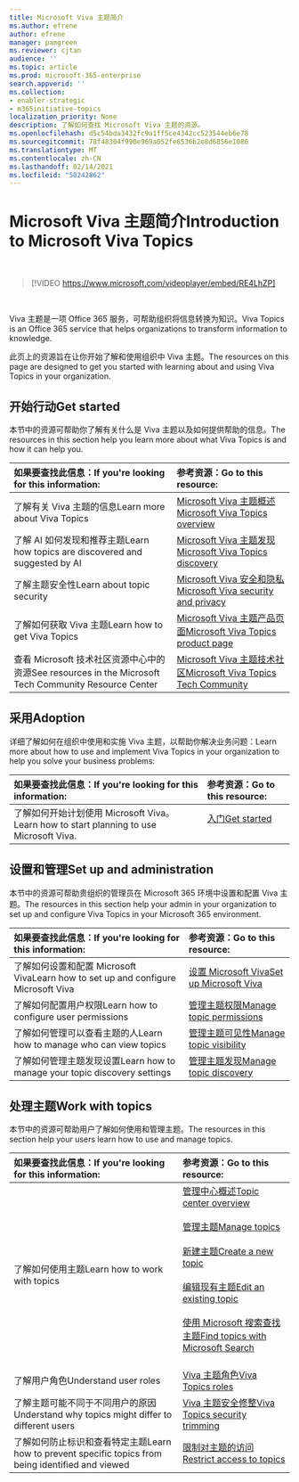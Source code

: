 ```yaml
---
title: Microsoft Viva 主题简介
ms.author: efrene
author: efrene
manager: pamgreen
ms.reviewer: cjtan
audience: ''
ms.topic: article
ms.prod: microsoft-365-enterprise
search.appverid: ''
ms.collection:
- enabler-strategic
- m365initiative-topics
localization_priority: None
description: 了解如何查找 Microsoft Viva 主题的资源。
ms.openlocfilehash: d5c54bda3432fc9a1ff5ce4342cc523544eb6e78
ms.sourcegitcommit: 78f48304f990e969a052fe6536b2e8d6856e1086
ms.translationtype: MT
ms.contentlocale: zh-CN
ms.lasthandoff: 02/14/2021
ms.locfileid: "50242862"
---
```

# <a name="introduction-to-microsoft-viva-topics"></a><span data-ttu-id="86ea3-103">Microsoft Viva 主题简介</span><span class="sxs-lookup"><span data-stu-id="86ea3-103">Introduction to Microsoft Viva Topics</span></span>

</br>

> [!VIDEO https://www.microsoft.com/videoplayer/embed/RE4LhZP]  

</br>


<span data-ttu-id="86ea3-104">Viva 主题是一项 Office 365 服务，可帮助组织将信息转换为知识。</span><span class="sxs-lookup"><span data-stu-id="86ea3-104">Viva Topics is an Office 365 service that helps organizations to transform information to knowledge.</span></span>

<span data-ttu-id="86ea3-105">此页上的资源旨在让你开始了解和使用组织中 Viva 主题。</span><span class="sxs-lookup"><span data-stu-id="86ea3-105">The resources on this page are designed to get you started with learning about and using Viva Topics in your organization.</span></span>

## <a name="get-started"></a><span data-ttu-id="86ea3-106">开始行动</span><span class="sxs-lookup"><span data-stu-id="86ea3-106">Get started</span></span>

<span data-ttu-id="86ea3-107">本节中的资源可帮助你了解有关什么是 Viva 主题以及如何提供帮助的信息。</span><span class="sxs-lookup"><span data-stu-id="86ea3-107">The resources in this section help you learn more about what Viva Topics  is and how it can help you.</span></span>

| <span data-ttu-id="86ea3-108">如果要查找此信息：</span><span class="sxs-lookup"><span data-stu-id="86ea3-108">If you're looking for this information:</span></span> | <span data-ttu-id="86ea3-109">参考资源：</span><span class="sxs-lookup"><span data-stu-id="86ea3-109">Go to this resource:</span></span> |
|:-----|:-----|
|<span data-ttu-id="86ea3-110">了解有关 Viva 主题的信息</span><span class="sxs-lookup"><span data-stu-id="86ea3-110">Learn more about Viva Topics</span></span>|[<span data-ttu-id="86ea3-111">Microsoft Viva 主题概述</span><span class="sxs-lookup"><span data-stu-id="86ea3-111">Microsoft Viva Topics overview</span></span>](topic-experiences-overview.md)|
|<span data-ttu-id="86ea3-112">了解 AI 如何发现和推荐主题</span><span class="sxs-lookup"><span data-stu-id="86ea3-112">Learn how topics are discovered and suggested by AI</span></span>|[<span data-ttu-id="86ea3-113">Microsoft Viva 主题发现</span><span class="sxs-lookup"><span data-stu-id="86ea3-113">Microsoft Viva Topics discovery</span></span>](topic-experiences-discovery.md)|
|<span data-ttu-id="86ea3-114">了解主题安全性</span><span class="sxs-lookup"><span data-stu-id="86ea3-114">Learn about topic security</span></span>|[<span data-ttu-id="86ea3-115">Microsoft Viva 安全和隐私</span><span class="sxs-lookup"><span data-stu-id="86ea3-115">Microsoft Viva security and privacy</span></span>](topic-experiences-security-privacy.md)|
|<span data-ttu-id="86ea3-116">了解如何获取 Viva 主题</span><span class="sxs-lookup"><span data-stu-id="86ea3-116">Learn how to get Viva Topics</span></span>|[<span data-ttu-id="86ea3-117">Microsoft Viva 主题产品页面</span><span class="sxs-lookup"><span data-stu-id="86ea3-117">Microsoft Viva Topics product page</span></span>](https://www.microsoft.com/microsoft-viva/topics?activetab=pivot%3aoverviewtab)|
|<span data-ttu-id="86ea3-118">查看 Microsoft 技术社区资源中心中的资源</span><span class="sxs-lookup"><span data-stu-id="86ea3-118">See resources in the Microsoft Tech Community Resource Center</span></span>|[<span data-ttu-id="86ea3-119">Microsoft Viva 主题技术社区</span><span class="sxs-lookup"><span data-stu-id="86ea3-119">Microsoft Viva Topics Tech Community</span></span>](https://resources.techcommunity.microsoft.com/viva-topics/)|



## <a name="adoption"></a><span data-ttu-id="86ea3-120">采用</span><span class="sxs-lookup"><span data-stu-id="86ea3-120">Adoption</span></span>

<span data-ttu-id="86ea3-121">详细了解如何在组织中使用和实施 Viva 主题，以帮助你解决业务问题：</span><span class="sxs-lookup"><span data-stu-id="86ea3-121">Learn more about how to use and implement Viva Topics in your organization to help you solve your business problems:</span></span> 

| <span data-ttu-id="86ea3-122">如果要查找此信息：</span><span class="sxs-lookup"><span data-stu-id="86ea3-122">If you're looking for this information:</span></span> | <span data-ttu-id="86ea3-123">参考资源：</span><span class="sxs-lookup"><span data-stu-id="86ea3-123">Go to this resource:</span></span> |
|:-----|:-----|
|<span data-ttu-id="86ea3-124">了解如何开始计划使用 Microsoft Viva。</span><span class="sxs-lookup"><span data-stu-id="86ea3-124">Learn how to start planning to use Microsoft Viva.</span></span> |[<span data-ttu-id="86ea3-125">入门</span><span class="sxs-lookup"><span data-stu-id="86ea3-125">Get started</span></span>](topics-adoption-getstarted.md)<br><br>|  

## <a name="set-up-and-administration"></a><span data-ttu-id="86ea3-126">设置和管理</span><span class="sxs-lookup"><span data-stu-id="86ea3-126">Set up and administration</span></span>

<span data-ttu-id="86ea3-127">本节中的资源可帮助贵组织的管理员在 Microsoft 365 环境中设置和配置 Viva 主题。</span><span class="sxs-lookup"><span data-stu-id="86ea3-127">The resources in this section help your admin in your organization to set up and configure Viva Topics in your Microsoft 365 environment.</span></span>

| <span data-ttu-id="86ea3-128">如果要查找此信息：</span><span class="sxs-lookup"><span data-stu-id="86ea3-128">If you're looking for this information:</span></span> | <span data-ttu-id="86ea3-129">参考资源：</span><span class="sxs-lookup"><span data-stu-id="86ea3-129">Go to this resource:</span></span> |
|:-----|:-----|
|<span data-ttu-id="86ea3-130">了解如何设置和配置 Microsoft Viva</span><span class="sxs-lookup"><span data-stu-id="86ea3-130">Learn how to set up and configure Microsoft Viva</span></span>|[<span data-ttu-id="86ea3-131">设置 Microsoft Viva</span><span class="sxs-lookup"><span data-stu-id="86ea3-131">Set up Microsoft Viva</span></span>](set-up-topic-experiences.md)|
|<span data-ttu-id="86ea3-132">了解如何配置用户权限</span><span class="sxs-lookup"><span data-stu-id="86ea3-132">Learn how to configure user permissions</span></span>|[<span data-ttu-id="86ea3-133">管理主题权限</span><span class="sxs-lookup"><span data-stu-id="86ea3-133">Manage topic permissions</span></span>](topic-experiences-user-permissions.md)|
|<span data-ttu-id="86ea3-134">了解如何管理可以查看主题的人</span><span class="sxs-lookup"><span data-stu-id="86ea3-134">Learn how to manage who can view topics</span></span>|[<span data-ttu-id="86ea3-135">管理主题可见性</span><span class="sxs-lookup"><span data-stu-id="86ea3-135">Manage topic visibility</span></span>](topic-experiences-knowledge-rules.md)|
|<span data-ttu-id="86ea3-136">了解如何管理主题发现设置</span><span class="sxs-lookup"><span data-stu-id="86ea3-136">Learn how to manage your topic discovery settings</span></span>|[<span data-ttu-id="86ea3-137">管理主题发现</span><span class="sxs-lookup"><span data-stu-id="86ea3-137">Manage topic discovery</span></span>](topic-experiences-discovery.md)|

## <a name="work-with-topics"></a><span data-ttu-id="86ea3-138">处理主题</span><span class="sxs-lookup"><span data-stu-id="86ea3-138">Work with topics</span></span>

<span data-ttu-id="86ea3-139">本节中的资源可帮助用户了解如何使用和管理主题。</span><span class="sxs-lookup"><span data-stu-id="86ea3-139">The resources in this section help your users learn how to use and manage topics.</span></span>

| <span data-ttu-id="86ea3-140">如果要查找此信息：</span><span class="sxs-lookup"><span data-stu-id="86ea3-140">If you're looking for this information:</span></span> | <span data-ttu-id="86ea3-141">参考资源：</span><span class="sxs-lookup"><span data-stu-id="86ea3-141">Go to this resource:</span></span> |
|:-----|:-----|
|<span data-ttu-id="86ea3-142">了解如何使用主题</span><span class="sxs-lookup"><span data-stu-id="86ea3-142">Learn how to work with topics</span></span>|[<span data-ttu-id="86ea3-143">管理中心概述</span><span class="sxs-lookup"><span data-stu-id="86ea3-143">Topic center overview</span></span>](topic-center-overview.md)<br><br>[<span data-ttu-id="86ea3-144">管理主题</span><span class="sxs-lookup"><span data-stu-id="86ea3-144">Manage topics</span></span>](manage-topics.md)<br><br>[<span data-ttu-id="86ea3-145">新建主题</span><span class="sxs-lookup"><span data-stu-id="86ea3-145">Create a new topic</span></span>](create-a-topic.md)<br><br>[<span data-ttu-id="86ea3-146">编辑现有主题</span><span class="sxs-lookup"><span data-stu-id="86ea3-146">Edit an existing topic</span></span>](edit-a-topic.md)<br><br>[<span data-ttu-id="86ea3-147">使用 Microsoft 搜索查找主题</span><span class="sxs-lookup"><span data-stu-id="86ea3-147">Find topics with Microsoft Search</span></span>](search.md)<br><br>|
|<span data-ttu-id="86ea3-148">了解用户角色</span><span class="sxs-lookup"><span data-stu-id="86ea3-148">Understand user roles</span></span>|[<span data-ttu-id="86ea3-149">Viva 主题角色</span><span class="sxs-lookup"><span data-stu-id="86ea3-149">Viva Topics roles</span></span>](topic-experiences-roles.md)|
|<span data-ttu-id="86ea3-150">了解主题可能不同于不同用户的原因</span><span class="sxs-lookup"><span data-stu-id="86ea3-150">Understand why topics might differ to different users</span></span>|[<span data-ttu-id="86ea3-151">Viva 主题安全修整</span><span class="sxs-lookup"><span data-stu-id="86ea3-151">Viva Topics security trimming</span></span>](topic-experiences-security-trimming.md)|
|<span data-ttu-id="86ea3-152">了解如何防止标识和查看特定主题</span><span class="sxs-lookup"><span data-stu-id="86ea3-152">Learn how to prevent specific topics from being identified and viewed</span></span>|[<span data-ttu-id="86ea3-153">限制对主题的访问</span><span class="sxs-lookup"><span data-stu-id="86ea3-153">Restrict access to topics</span></span>](restrict-access-to-topics.md)|




